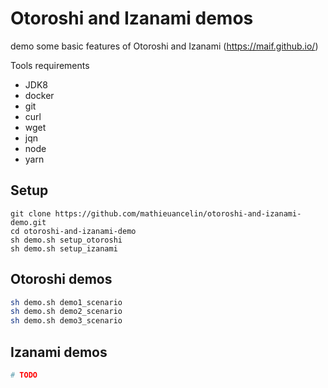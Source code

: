 # Otoroshi and Izanami demos

demo some basic features of Otoroshi and Izanami (https://maif.github.io/)

Tools requirements 

* JDK8
* docker
* git
* curl
* wget
* jqn
* node
* yarn

## Setup

```
git clone https://github.com/mathieuancelin/otoroshi-and-izanami-demo.git
cd otoroshi-and-izanami-demo
sh demo.sh setup_otoroshi
sh demo.sh setup_izanami
```

## Otoroshi demos

```sh
sh demo.sh demo1_scenario
sh demo.sh demo2_scenario
sh demo.sh demo3_scenario
```

## Izanami demos

```sh
# TODO
```